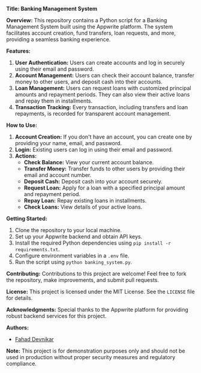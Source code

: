 **Title: Banking Management System**

**Overview:**
This repository contains a Python script for a Banking Management System built using the Appwrite platform. The system facilitates account creation, fund transfers, loan requests, and more, providing a seamless banking experience.

**Features:**
1. **User Authentication:** Users can create accounts and log in securely using their email and password.
2. **Account Management:** Users can check their account balance, transfer money to other users, and deposit cash into their accounts.
3. **Loan Management:** Users can request loans with customized principal amounts and repayment periods. They can also view their active loans and repay them in installments.
4. **Transaction Tracking:** Every transaction, including transfers and loan repayments, is recorded for transparent account management.

**How to Use:**
1. **Account Creation:** If you don't have an account, you can create one by providing your name, email, and password.
2. **Login:** Existing users can log in using their email and password.
3. **Actions:**
    - **Check Balance:** View your current account balance.
    - **Transfer Money:** Transfer funds to other users by providing their email and account number.
    - **Deposit Cash:** Deposit cash into your account securely.
    - **Request Loan:** Apply for a loan with a specified principal amount and repayment period.
    - **Repay Loan:** Repay existing loans in installments.
    - **Check Loans:** View details of your active loans.

**Getting Started:**
1. Clone the repository to your local machine.
2. Set up your Appwrite backend and obtain API keys.
3. Install the required Python dependencies using `pip install -r requirements.txt`.
4. Configure environment variables in a `.env` file.
5. Run the script using `python banking_system.py`.

**Contributing:**
Contributions to this project are welcome! Feel free to fork the repository, make improvements, and submit pull requests.

**License:**
This project is licensed under the MIT License. See the `LICENSE` file for details.

**Acknowledgments:**
Special thanks to the Appwrite platform for providing robust backend services for this project.

**Authors:**
- [Fahad Devnikar](https://github.com/Fahad-codecraft)


**Note:**
This project is for demonstration purposes only and should not be used in production without proper security measures and regulatory compliance.

